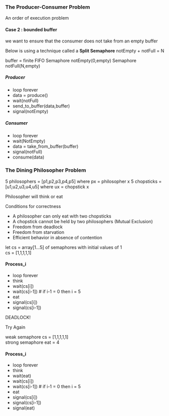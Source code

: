 ### **The Producer-Consumer Problem**
An order of execution problem

#### Case 2 : bounded buffer
we want to ensure that the consumer does not take from an empty buffer  

Below is using a technique called a **Split Semaphore**  notEmpty + notFull = N


buffer = finite FIFO
Semaphore notEmpty(0,empty)
Semaphore notFull(N,empty)

##### Producer
* loop forever
* data = produce()
* wait(notFull)
* send_to_buffer(data,buffer)
* signal(notEmpty)


##### Consumer
* loop forever
* wait(NotEmpty)
* data = take_from_buffer(buffer)
* signal(notFull)
* consume(data)

### **The Dining Philosopher Problem**

5 philosophers = [p1,p2,p3,p4,p5] where px = philosopher x
5 chopsticks = [u1,u2,u3,u4,u5] where ux = chopstick x

Philosopher will think or eat

Conditions for correctness
* A philosopher can only eat with two chopsticks
* A chopstick cannot be held by two philosophers (Mutual Exclusion)
* Freedom from deadlock
* Freedom from starvation
* Efficient behavior in absence of contention 

let cs = array[1...5] of semaphores with initial values of 1  
cs = [1,1,1,1,1]  
#### Process_i
* loop forever
* think
* wait(cs[i])
* wait(cs[i-1]) # if i-1 = 0 then i = 5
* eat
* signal(cs[i])
* signal(cs[i-1])  

DEADLOCK!  

Try Again

weak semaphore cs = [1,1,1,1,1]  
strong semaphore eat = 4
#### Process_i
* loop forever
* think
* wait(eat)
* wait(cs[i])
* wait(cs[i-1]) # if i-1 = 0 then i = 5
* eat
* signal(cs[i])
* signal(cs[i-1])
* signal(eat)



